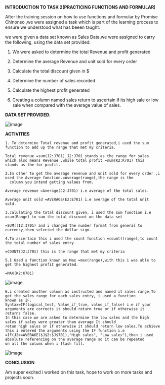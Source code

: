 **INTRODUCTION TO TASK 2(PRACTICING FUNCTIONS AND FORMULAR)**

After the training session on how to use functions and formular by Promise Chinonso ,we were assigned a task which is part of the learning process to ensure we understood what has beeen taught.

we were given a data set known as Sales Data,we were assigned to carry the following, using the data set provided.

1. We were asked to determine the total Revenue and profit generated 

2. Determine the average Revenue and unit sold for every order

3. Calculate the total discount given in $

4. Determine the number of sales recorded

5. Calculate the highest profit generated

6. Creating a column named sales return to ascertain if its high sale or low sale when compared with the average value of sales.


  **DATA SET PROVIDED**.

  ![image](https://github.com/Maris27/TASK-2-3rd-cohort-Data-Analysis-Training-/assets/140453106/1724f2fa-097b-4a98-bdda-515ed0aaedc8)

 **ACTIVITIES**
     
    1. To determine Total revenue and profit generated,i used the sum function to add up the range that met my criteria.
    
    Total revenue =sum(J2:J701).J2:J701 stands as the range for sales which also means Revenue ,while total profit =sum(K2:K701) this 
    stands as the for profit.

    2.In other to get the average revenue and unit sold for every order ,i used the Average function.=Average(range),the range is the 
      column you intend getting values from.

    Average revenue =Average(J2:J701) i.e average of the total sales.
    
    Average unit sold =AVERAGE(E2:E701) i.e average of the total unit sold.

    3.calulating the total discount given, i used the sum function i.e =sum(Range) to sum the total discount on the data set

    =SUM((I2:I701) and i changed the number format from general to currency,then selected the dollar sign.

    4.To ascertain this i used the count function =count((range),to count the total number of sales entry

    =COUNT(J2:J701) this is the range that met my criteria

    5.I Used a function known as Max =max(range),with this i was able to get the highest profit generated.

    =MAX(K2:K701)

![image](https://github.com/Maris27/TASK-2-3rd-cohort-Data-Analysis-Training-/assets/140453106/2cc6ba7f-469a-4594-b9e7-3b38d6fd2337)


    6.i created another column as instructed and named it sales range.To get the sales range for each sales entry, i used a function 
    known as IF.
    Syntax=IF(logical_test, Value_if_true, value_if_false) i.e if your arguments are corrects it should return true or if otherwise it 
    returns false.
    In this case we are asked to determine the low sales and the high sales if sales were greater than average It should 
    retun high sales or if otherwise it should return low sales.To achieve this i entered the arguments using the IF function i.e 
    =IF(J2>=AVERAGE($J$2:$J$701),"High sales", "Low sales"),then i used absolute referencing on the average range so it can be repeated 
    on all the colums when i flash fill.

  ![image](https://github.com/Maris27/TASK-2-3rd-cohort-Data-Analysis-Training-/assets/140453106/602ddcf4-d402-4d52-8460-019e2d0e6294)
  
    
  

**CONCLUSION**

Am super excited i worked on this task, hope to work on more tasks and projects soon.

    
    
    

    
  
